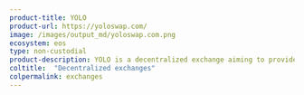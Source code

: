 ```yaml
---
product-title: YOLO
product-url: https://yoloswap.com/
image: /images/output_md/yoloswap.com.png
ecosystem: eos
type: non-custodial
product-description: YOLO is a decentralized exchange aiming to provide a frictionless token swap experience on the EOS network.
coltitle:  "Decentralized exchanges"
colpermalink: exchanges
---
```

